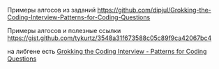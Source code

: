 Примеры алгосов из заданий https://github.com/dipjul/Grokking-the-Coding-Interview-Patterns-for-Coding-Questions

Примеры алгосов и полезные ссылки https://gist.github.com/tykurtz/3548a31f673588c05c89f9ca42067bc4 

на либгене есть [Grokking the Coding Interview - Patterns for Coding Questions](https://libgen.is/search.php?req=grokking+the+coding+interview&lg_topic=libgen&open=0&view=simple&res=25&phrase=1&column=def)


